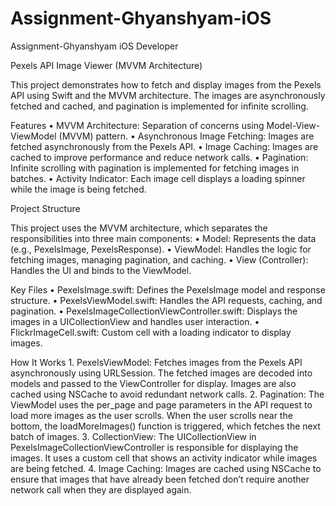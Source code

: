 # Assignment-Ghyanshyam-iOS
Assignment-Ghyanshyam iOS Developer

Pexels API Image Viewer (MVVM Architecture)

This project demonstrates how to fetch and display images from the Pexels API using Swift and the MVVM architecture. The images are asynchronously fetched and cached, and pagination is implemented for infinite scrolling.

Features
    •    MVVM Architecture: Separation of concerns using Model-View-ViewModel (MVVM) pattern.
    •    Asynchronous Image Fetching: Images are fetched asynchronously from the Pexels API.
    •    Image Caching: Images are cached to improve performance and reduce network calls.
    •    Pagination: Infinite scrolling with pagination is implemented for fetching images in batches.
    •    Activity Indicator: Each image cell displays a loading spinner while the image is being fetched.

Project Structure

This project uses the MVVM architecture, which separates the responsibilities into three main components:
    •    Model: Represents the data (e.g., PexelsImage, PexelsResponse).
    •    ViewModel: Handles the logic for fetching images, managing pagination, and caching.
    •    View (Controller): Handles the UI and binds to the ViewModel.

Key Files
    •    PexelsImage.swift: Defines the PexelsImage model and response structure.
    •    PexelsViewModel.swift: Handles the API requests, caching, and pagination.
    •    PexelsImageCollectionViewController.swift: Displays the images in a UICollectionView and handles user interaction.
    •    FlickrImageCell.swift: Custom cell with a loading indicator to display images.

How It Works
    1.    PexelsViewModel: Fetches images from the Pexels API asynchronously using URLSession. The fetched images are decoded into models and passed to the ViewController for display. Images are also cached using NSCache to avoid redundant network calls.
    2.    Pagination: The ViewModel uses the per_page and page parameters in the API request to load more images as the user scrolls. When the user scrolls near the bottom, the loadMoreImages() function is triggered, which fetches the next batch of images.
    3.    CollectionView: The UICollectionView in PexelsImageCollectionViewController is responsible for displaying the images. It uses a custom cell that shows an activity indicator while images are being fetched.
    4.    Image Caching: Images are cached using NSCache to ensure that images that have already been fetched don’t require another network call when they are displayed again.
